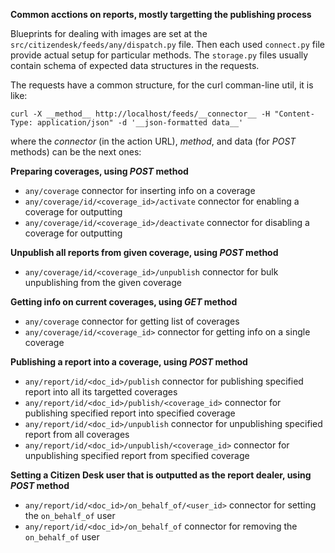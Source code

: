 
**Common acctions on reports, mostly targetting the publishing process**

Blueprints for dealing with images are set at the `src/citizendesk/feeds/any/dispatch.py` file.
Then each used `connect.py` file provide actual setup for particular methods.
The `storage.py` files usually contain schema of expected data structures in the requests.

The requests have a common structure, for the curl comman-line util, it is like:
```
curl -X __method__ http://localhost/feeds/__connector__ -H "Content-Type: application/json" -d '__json-formatted data__'
```
where the _connector_ (in the action URL), _method_, and data (for _POST_ methods) can be the next ones:

**Preparing coverages, using _POST_ method**
+ `any/coverage` connector for inserting info on a coverage
+ `any/coverage/id/<coverage_id>/activate` connector for enabling a coverage for outputting
+ `any/coverage/id/<coverage_id>/deactivate` connector for disabling a coverage for outputting

**Unpublish all reports from given coverage, using _POST_ method**
+ `any/coverage/id/<coverage_id>/unpublish` connector for bulk unpublishing from the given coverage

**Getting info on current coverages, using _GET_ method**
+ `any/coverage` connector for getting list of coverages
+ `any/coverage/id/<coverage_id>` connector for getting info on a single coverage

**Publishing a report into a coverage, using _POST_ method**
+ `any/report/id/<doc_id>/publish` connector for publishing specified report into all its targetted coverages
+ `any/report/id/<doc_id>/publish/<coverage_id>` connector for publishing specified report into specified coverage
+ `any/report/id/<doc_id>/unpublish` connector for unpublishing specified report from all coverages
+ `any/report/id/<doc_id>/unpublish/<coverage_id>` connector for unpublishing specified report from specified coverage

**Setting a Citizen Desk user that is outputted as the report dealer, using _POST_ method**
+ `any/report/id/<doc_id>/on_behalf_of/<user_id>` connector for setting the `on_behalf_of` user
+ `any/report/id/<doc_id>/on_behalf_of` connector for removing the `on_behalf_of` user

